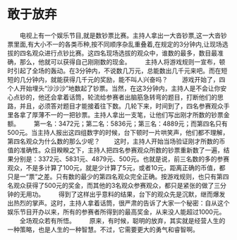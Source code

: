 # 敢于放弃
　　电视上有一个娱乐节目,就是数钞票比赛。主持人拿出一大沓钞票,这一大沓钞票里面,有大小不一的各类币种,按不同顺序杂乱重叠着,在规定的3分钟内,让现场选拔的四名观众进行点钞比赛。这四名现场选拔的观众中，谁数的最多，数目最准确，那么，他就可以获得自己刚刚数的现金。 
　　主持人将游戏规则一宣布，顿时引起了全场的轰动。在3分钟内，不说数几万元，总能数出几千元来吧。而在短短的几分钟内，就能获得几千元的奖励，能不叫人兴奋吗？ 
　　游戏开始了，四个人开始埋头“沙沙沙”地数起了钞票。当然，在这3分钟内，主持人是不会让你安心点钞的，他还会拿着话筒，轮流给参赛者出脑筋急转弯的题目，打断他们的思路，并且，必须答对题目才能接着往下数。几轮下来，时间到了，四名参赛观众手里各拿了厚薄不一的一把钞票。主持人拿出一支笔，让他们写出刚才所数的钞票金额。 
　　第一名：3472元；第二名：5836元；第三名：4889元；而第四名只有500元。当主持人报出这四组数字的时候，台下顿时一片哄笑声，他们都不理解，第四名观众为什么数的那么少呢？ 
　　这时，主持人开始当场验证刚才所数的币值的准确性。众目睽睽之下，主持人把四名参赛观众所数的钞票重新数了一遍，结果分别是：3372元、5831元、4879元、500元。也就是说，前三名数的多的参赛观众，不是多计算了100元，就是少计算了5元，或者10元，距离正确的币值，都只是一“票”之差。只有数的最少的第四名观众完全正确。按游戏规则，也只有第四名观众获得了500元的奖金，而其他的3名观众参赛观众，都只是紧张的做了三分钟的无用功。 
　　得到了这样出乎意料的结果，台下的观众先是沉默，继而爆发出热烈的掌声。这时，主持人拿着话筒，很严肃的告诉了大家一个秘密：自从这个娱乐节目开办以来，所有的参赛者所得到的最高奖金，从来没人能超过1000元。 
　　全场观众若有所悟。 
　　原来，有时候，聪明的放弃，其实就是经营人生的一种策略，也是人生的一种智慧。不过，它需要更大的勇气和睿智啊。
 